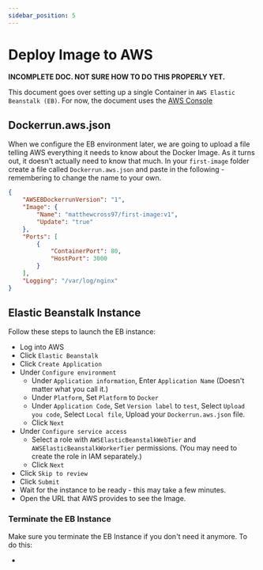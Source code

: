 ```yaml
---
sidebar_position: 5
---
```


# Deploy Image to AWS

**INCOMPLETE DOC. NOT SURE HOW TO DO THIS PROPERLY YET.**

This document goes over setting up a single Container in `AWS Elastic Beanstalk (EB)`. For now, the document uses the [AWS Console](https://signin.aws.amazon.com/signin?redirect_uri=https%3A%2F%2Fap-southeast-2.console.aws.amazon.com%2Fconsole%2Fhome%3FhashArgs%3D%2523%26isauthcode%3Dtrue%26nc2%3Dh_ct%26region%3Dap-southeast-2%26src%3Dheader-signin%26state%3DhashArgsFromTB_ap-southeast-2_305d027d876d9639&client_id=arn%3Aaws%3Asignin%3A%3A%3Aconsole%2Fcanvas&forceMobileApp=0&code_challenge=bXoW3ZA_TLE7S9jyRm0Mrz5L7txpyxoWjkAiERknbaU&code_challenge_method=SHA-256)


## Dockerrun.aws.json

When we configure the EB environment later, we are going to upload a file telling AWS everything it needs to know about the Docker Image. As it turns out, it doesn't actually need to know that much. In your `first-image` folder create a file called `Dockerrun.aws.json` and paste in the following - remembering to change the name to your own.

```json
{
    "AWSEBDockerrunVersion": "1",
    "Image": {
        "Name": "matthewcross97/first-image:v1",
        "Update": "true"
    },
    "Ports": [
        {
            "ContainerPort": 80,
            "HostPort": 3000
        }
    ],
    "Logging": "/var/log/nginx"
}
```

## Elastic Beanstalk Instance

Follow these steps to launch the EB instance:

- Log into AWS
- Click `Elastic Beanstalk`
- Click `Create Application`
- Under `Configure environment`
  - Under `Application information`, Enter `Application Name` (Doesn't matter what you call it.)
  - Under `Platform`, Set `Platform` to `Docker`
  - Under `Application Code`, Set `Version label` to `test`, Select `Upload you code`, Select `Local file`, Upload your `Dockerrun.aws.json` file.
  - Click `Next`
- Under `Configure service access`
  - Select a role with `AWSElasticBeanstalkWebTier` and `AWSElasticBeanstalkWorkerTier` permissions. (You may need to create the role in IAM separately.)
  - Click `Next`
- Click `Skip to review`
- Click `Submit`
- Wait for the instance to be ready - this may take a few minutes.
- Open the URL that AWS provides to see the Image.

### Terminate the EB Instance

Make sure you terminate the EB Instance if you don't need it anymore. To do this:

-